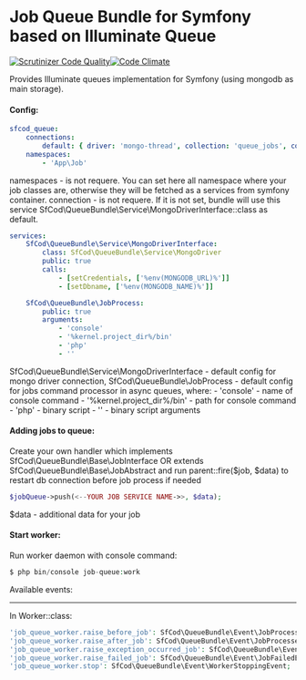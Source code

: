 Job Queue Bundle for Symfony based on Illuminate Queue
======================================================

[![Scrutinizer Code Quality](https://scrutinizer-ci.com/g/sfcod/jobqueue/badges/quality-score.png?b=master)](https://scrutinizer-ci.com/g/sfcod/jobqueue/?branch=master)[![Code Climate](https://codeclimate.com/github/sfcod/jobqueue/badges/gpa.svg)](https://codeclimate.com/github/sfcod/jobqueue)

Provides Illuminate queues implementation for Symfony (using mongodb as main storage).

#### Config:
```yaml
sfcod_queue:
    connections:
        default: { driver: 'mongo-thread', collection: 'queue_jobs', connection: SfCod\QueueBundle\Service\MongoDriverInterface::class, queue: 'default', expire: 60, limit: 2 }
    namespaces:
        - 'App\Job'        
```
namespaces - is not requere. You can set here all namespace where your job classes are, otherwise they will be fetched as a services from symfony container.
connection - is not requere. If it is not set, bundle will use this service SfCod\QueueBundle\Service\MongoDriverInterface::class as default.

```yaml
services:
    SfCod\QueueBundle\Service\MongoDriverInterface:
        class: SfCod\QueueBundle\Service\MongoDriver
        public: true
        calls:
            - [setCredentials, ['%env(MONGODB_URL)%']]
            - [setDbname, ['%env(MONGODB_NAME)%']]

    SfCod\QueueBundle\JobProcess:
        public: true
        arguments:
            - 'console'
            - '%kernel.project_dir%/bin'
            - 'php'
            - ''
```

SfCod\QueueBundle\Service\MongoDriverInterface - default config for mongo driver connection,
SfCod\QueueBundle\JobProcess - default config for jobs command processor in async queues, where: 
    - 'console' - name of console command 
    - '%kernel.project_dir%/bin' - path for console command
    - 'php' - binary script
    - '' - binary script arguments

#### Adding jobs to queue:

Create your own handler which implements SfCod\QueueBundle\Base\JobInterface
OR extends SfCod\QueueBundle\Base\JobAbstract
and run parent::fire($job, $data) to restart db connection before job process if needed 

```php
$jobQueue->push(<--YOUR JOB SERVICE NAME->>, $data);
```

$data - additional data for your job

#### Start worker:

Run worker daemon with console command: 
```php
$ php bin/console job-queue:work
```

Available events:
_________________

In Worker::class:
```php
'job_queue_worker.raise_before_job': SfCod\QueueBundle\Event\JobProcessingEvent;
'job_queue_worker.raise_after_job': SfCod\QueueBundle\Event\JobProcessedEvent;
'job_queue_worker.raise_exception_occurred_job': SfCod\QueueBundle\Event\JobExceptionOccurredEvent;
'job_queue_worker.raise_failed_job': SfCod\QueueBundle\Event\JobFailedEvent;
'job_queue_worker.stop': SfCod\QueueBundle\Event\WorkerStoppingEvent;
```